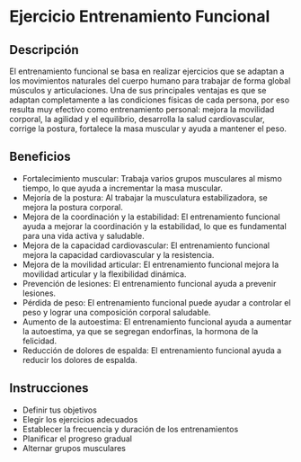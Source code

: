 # Ejercicio Entrenamiento Funcional

## Descripción

El entrenamiento funcional se basa en realizar ejercicios que se adaptan a los movimientos naturales del cuerpo humano para trabajar de forma global músculos y articulaciones. Una de sus principales ventajas es que se adaptan completamente a las condiciones físicas de cada persona, por eso resulta muy efectivo como entrenamiento personal: mejora la movilidad corporal, la agilidad y el equilibrio, desarrolla la salud cardiovascular, corrige la postura, fortalece la masa muscular y ayuda a mantener el peso.

## Beneficios

- Fortalecimiento muscular: Trabaja varios grupos musculares al mismo tiempo, lo que ayuda a incrementar la masa muscular. 
- Mejoría de la postura: Al trabajar la musculatura estabilizadora, se mejora la postura corporal. 
- Mejora de la coordinación y la estabilidad: El entrenamiento funcional ayuda a mejorar la coordinación y la estabilidad, lo que es fundamental para una vida activa y saludable. 
- Mejora de la capacidad cardiovascular: El entrenamiento funcional mejora la capacidad cardiovascular y la resistencia. 
- Mejora de la movilidad articular: El entrenamiento funcional mejora la movilidad articular y la flexibilidad dinámica. 
- Prevención de lesiones: El entrenamiento funcional ayuda a prevenir lesiones. 
- Pérdida de peso: El entrenamiento funcional puede ayudar a controlar el peso y lograr una composición corporal saludable. 
- Aumento de la autoestima: El entrenamiento funcional ayuda a aumentar la autoestima, ya que se segregan endorfinas, la hormona de la felicidad. 
- Reducción de dolores de espalda: El entrenamiento funcional ayuda a reducir los dolores de espalda. 

## Instrucciones

- Definir tus objetivos
- Elegir los ejercicios adecuados
- Establecer la frecuencia y duración de los entrenamientos
- Planificar el progreso gradual
- Alternar grupos musculares